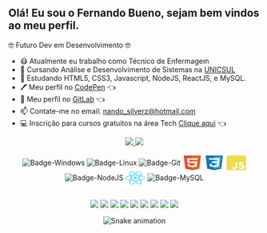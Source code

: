 ## Olá! Eu sou o Fernando Bueno, sejam bem vindos ao meu perfil.

🤓 Futuro Dev em Desenvolvimento 🤓

- 😷 Atualmente eu trabalho como Técnico de Enfermagem
- 🧐 Cursando Análise e Desenvolvimento de Sistemas na <a href="https://www.cruzeirodosulvirtual.com.br/graduacao/analise-e-desenvolvimento-de-sistemas/" taget="_blank">UNICSUL</a> 
- 🤯 Estudando HTML5, CSS3, Javascript, NodeJS, ReactJS, e MySQL.
- 🖊  Meu perfil no <a href="https://codepen.io/codebuenozy" taget="_blank">CodePen</a> 👈
- 🦊 Meu perfil no <a href="https://gitlab.com/codebuenozy" taget="_blank">GitLab</a> 👈 
- 📫 Contate-me no email: nando_silverz@hotmail.com
- 💻 Inscrição para cursos gratuitos na área Tech <a href="https://dio.me/sign-up?ref=ZLPADVQB4Q" taget="_blank">Clique aqui</a> 👈 

<div align="center">
  <a href="https://github.com/codebuenozy">
  <img height="180em" src="https://github-readme-stats.vercel.app/api?username=codebuenozy&show_icons=true&theme=dracula&include_all_commits=true&count_private=true"/>
  <img height="180em" src="https://github-readme-stats.vercel.app/api/top-langs/?username=codebuenozy&layout=compact&langs_count=7&theme=dracula"/>
</div>
  
<div align="center" style="display: inline-block"><br>
  <img align="center" alt="Badge-Windows" height="30" width="40" src="https://cdn.jsdelivr.net/gh/devicons/devicon/icons/windows8/windows8-original.svg">
  <img align="center" alt="Badge-Linux" height="30" width="40" src="https://cdn.jsdelivr.net/gh/devicons/devicon/icons/linux/linux-original.svg">
  <img align="center" alt="Badge-Git" height="30" width="40" src="https://cdn.jsdelivr.net/gh/devicons/devicon/icons/git/git-original.svg">
  <img align="center" alt="Badge-HTML" height="30" width="40" src="https://raw.githubusercontent.com/devicons/devicon/master/icons/html5/html5-original.svg">
  <img align="center" alt="Badge-CSS" height="30" width="40" src="https://raw.githubusercontent.com/devicons/devicon/master/icons/css3/css3-original.svg">
  <img align="center" alt="Badge-JS" height="30" width="40" src="https://raw.githubusercontent.com/devicons/devicon/master/icons/javascript/javascript-plain.svg">
  <img align="center" alt="Badge-NodeJS" height="30" width="40" src="https://cdn.jsdelivr.net/gh/devicons/devicon/icons/nodejs/nodejs-original.svg">
  <img align="center" alt="Badge-ReactJS" height="30" width="40" src="https://raw.githubusercontent.com/devicons/devicon/master/icons/react/react-original.svg">
  <img align="center" alt="Badge-MySQL" height="30" width="40" src="https://cdn.jsdelivr.net/gh/devicons/devicon/icons/mysql/mysql-plain.svg">
 </div>
  
  ##
  
<div align="center"> 
  <a href="https://www.youtube.com/channel/UCw-kifCLkQUem2WwKfP6xaw" target="_blank"><img src="https://img.shields.io/badge/YouTube-FF0000?style=for-the-badge&logo=youtube&logoColor=white" target="_blank"></a>
  <a href="https://www.twitch.tv/codebuenozy" target="_blank"><img src="https://img.shields.io/badge/Twitch-9146FF?style=for-the-badge&logo=twitch&logoColor=white" target="_blank"></a>
 <a href="https://discord.gg/yGHJ8grD5R" target="_blank"><img src="https://img.shields.io/badge/Discord-7289DA?style=for-the-badge&logo=discord&logoColor=white" target="_blank"></a>
  <a href="https://twitter.com/codebuenozy" target="_blank"><img src="https://img.shields.io/badge/Twitter-1DA1F2?style=for-the-badge&logo=twitter&logoColor=white" target="_blank"></a>
 <a href="https://instagram.com/codebuenozy" target="_blank"><img src="https://img.shields.io/badge/-Instagram-%23E4405F?style=for-the-badge&logo=instagram&logoColor=white" target="_blank"></a>
  <a href="https://www.facebook.com/codebuenozy" target="_blank"><img src="https://img.shields.io/badge/Facebook-1877F2?style=for-the-badge&logo=facebook&logoColor=white" target="_blank"></a>
  <a href="https://www.linkedin.com/in/codebuenozy" target="_blank"><img src="https://img.shields.io/badge/-LinkedIn-%230077B5?style=for-the-badge&logo=linkedin&logoColor=white" target="_blank"></a>
  <a href ="mailto:nando.buenozy@gmail.com"><img src="https://img.shields.io/badge/Gmail-D14836?style=for-the-badge&logo=gmail&logoColor=white" target="_blank"></a>
  <a href ="https://api.whatsapp.com/send?phone=5511970967963" target="_blank"><img src="https://img.shields.io/badge/WhatsApp-25D366?style=for-the-badge&logo=whatsapp&logoColor=white" target="_blank"></a>
  
  ![Snake animation](https://github.com/codebuenozy/codebuenozy/blob/output/github-contribution-grid-snake.svg)
  
 </div>
